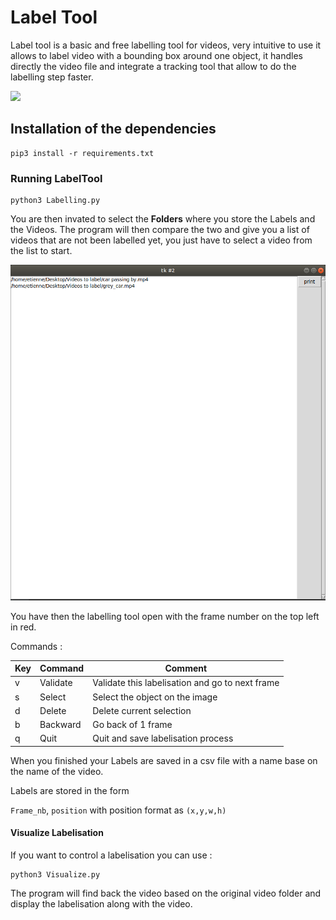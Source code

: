 # Label Tool 

Label tool is a basic and free labelling tool for videos, very intuitive to use it allows to label video with a bounding box around one object, it handles directly the video file and integrate a tracking tool that allow to do the labelling step faster.

![](demo.gif)

## Installation of the dependencies 

```
pip3 install -r requirements.txt
```

### Running LabelTool

```
python3 Labelling.py
```

You are then invated to select the **Folders** where you store the Labels and the Videos. The program will then compare the two and give you a list of videos that are not been labelled yet, you just have to select a video from the list to start. 

![](menu1.png)

You have then the labelling tool open with the frame number on the top left in red. 

Commands : 

| Key  | Command  | Comment                                         |
| ---- | -------- | ----------------------------------------------- |
| v    | Validate | Validate this labelisation and go to next frame |
| s    | Select   | Select the object on the image                  |
| d    | Delete   | Delete current selection                        |
| b    | Backward | Go back of 1 frame                              |
| q    | Quit     | Quit and save labelisation process              |

When you finished your Labels are saved in a csv file with a name base on the name of the video. 

Labels are stored in the form

`Frame_nb`, `position` with position format as `(x,y,w,h)`

#### Visualize Labelisation

If you want to control a labelisation you can use : 

```
python3 Visualize.py
```

The program will find back the video based on the original video folder and display the labelisation along with the video. 

